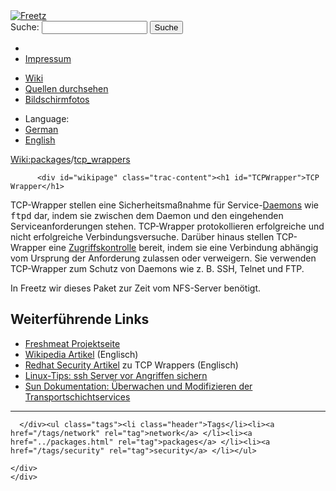<!DOCTYPE html PUBLIC "-//W3C//DTD XHTML 1.0 Strict//EN" "http://www.w3.org/TR/xhtml1/DTD/xhtml1-strict.dtd">
<html xmlns="http://www.w3.org/1999/xhtml">

  <head>
    <title>
      packages/tcp_wrappers – Freetz
    </title>
      <meta http-equiv="Content-Type" content="text/html; charset=UTF-8" />
      <meta http-equiv="X-UA-Compatible" content="IE=edge" />
    <!--[if IE]><script type="text/javascript">
      if (/^#__msie303:/.test(window.location.hash))
        window.location.replace(window.location.hash.replace(/^#__msie303:/, '#'));
    </script><![endif]-->
        <link rel="search" href="/search" />
        <link rel="help" href="../TracGuide.html" />
        <link rel="alternate" href="tcp_wrappers%3Fformat=txt" type="text/x-trac-wiki" title="Reiner Text" />
        <link rel="up" href="../packages.html" title="Übergeordnete Wiki-Seite anzeigen" />
        <link rel="start" href="/wiki" />
        <link rel="stylesheet" href="../../chrome/common/css/trac.css" type="text/css" /><link rel="stylesheet" href="../../chrome/common/css/wiki.css" type="text/css" /><link rel="stylesheet" href="../../chrome/wikiextras/css/phrases.css" type="text/css" /><link rel="stylesheet" href="../../chrome/wikiextras/css/boxes.css" type="text/css" /><link rel="stylesheet" href="../../chrome/wikiextras/css/boxes-300.css" type="text/css" /><link rel="stylesheet" href="../../chrome/wikiextras/css/boxes-narrow-toc.css" type="text/css" /><link rel="stylesheet" href="../../wikicss.css" type="text/css" /><link rel="stylesheet" href="../../chrome/tags/css/tractags.css" type="text/css" /><link rel="stylesheet" href="../../chrome/wikinegotiator/css/langmenu-ctxnav.css" type="text/css" />
        <link rel="shortcut icon" href="/favicon.ico" type="image/x-icon" />
        <link rel="icon" href="/favicon.ico" type="image/x-icon" />
      <link type="application/opensearchdescription+xml" rel="search" href="/search/opensearch" title="Freetz durchsuchen" />
      <script type="text/javascript" charset="utf-8" src="../../chrome/common/js/jquery.js"></script>
      <script type="text/javascript" charset="utf-8" src="../../chrome/common/js/babel.js"></script>
      <script type="text/javascript" charset="utf-8" src="../../chrome/common/js/messages/de.js"></script>
      <script type="text/javascript" charset="utf-8" src="../../chrome/common/js/trac.js"></script>
      <script type="text/javascript" charset="utf-8" src="../../chrome/common/js/search.js"></script>
      <script type="text/javascript" charset="utf-8" src="../../chrome/common/js/folding.js"></script>
    <script type="text/javascript">
      jQuery(document).ready(function($) {
        $("#content").find("h1,h2,h3,h4,h5,h6").addAnchor(_("Link to this section"));
        $("#content").find(".wikianchor").each(function() {
          $(this).addAnchor(babel.format(_("Link to #%(id)s"), {id: $(this).attr('id')}));
        });
        $(".foldable").enableFolding(true, true);
      });
    </script>
  </head>
  <body>
    <div id="banner">
      <div id="header">
        <a id="logo" href="/wiki"><img src="../../chrome/common/freetz_motd.png" alt="Freetz" /></a>
      </div>
      <form id="search" action="https://www.google.com/search" method="get" onsubmit="; this.elements.namedItem('q').value = this.elements.namedItem('oq').value + ' site:freetz.github.io'">
        <div>
          <label for="proj-search">Suche:</label>
          <input type="text" id="proj-search" name="oq" size="18" value="" />
          <input type="hidden" name="q" value="" />
          <input type="submit" value="Suche" />
        </div>
      </form>
      <div id="metanav" class="nav">
    <ul>
      <li class="first"><li class="last"><a href="../Impressum.html">Impressum</a></li>
    </ul>
  </div>
    </div>
    <div id="mainnav" class="nav">
    <ul>
      <li class="first active"><a href="/wiki">Wiki</a></li><li><a href="https://github.com/Freetz-NG/freetz-ng/commits/master">Quellen durchsehen</a></li><li class="last"><a href="/screenshots">Bildschirmfotos</a></li>
    </ul>
  </div>
    <div id="langmenu"><ul><li class="first"><span title="Select a language of wiki content">Language:</span></li><li class=" active"><a class="" href="tcp_wrappers.html" title="displaying language (default)">German</a></li><li class=" last"><a class=" notexist" href="/wiki/packages/tcp_wrappers.en" title="(not available)">English</a></li></ul></div><p /><div id="main">
      <div id="pagepath" class="noprint">
  <a class="pathentry first" title="Zeige WikiStart an" href="/wiki">Wiki:</a><a class="pathentry" href="../packages.html" title="Zeige packages an">packages</a><span class="pathentry sep">/</span><a class="pathentry" href="tcp_wrappers.html" title="Zeige packages/tcp_wrappers an">tcp_wrappers</a>
</div>
    <div id="content" class="wiki">
      <div class="wikipage searchable">

          <div id="wikipage" class="trac-content"><h1 id="TCPWrapper">TCP Wrapper</h1>
<p>
TCP-Wrapper stellen eine Sicherheitsmaßnahme für Service-<a class="ext-link" href="http://de.wikipedia.org/wiki/Daemon"><span class="icon">​</span>Daemons</a> wie <tt>ftpd</tt> dar, indem sie zwischen dem Daemon und den eingehenden Serviceanforderungen stehen. TCP-Wrapper protokollieren erfolgreiche und nicht erfolgreiche Verbindungsversuche. Darüber hinaus stellen TCP-Wrapper eine <a class="ext-link" href="http://de.wikipedia.org/wiki/Access_Control_List"><span class="icon">​</span>Zugriffskontrolle</a> bereit, indem sie eine Verbindung abhängig vom Ursprung der Anforderung zulassen oder verweigern. Sie verwenden TCP-Wrapper zum Schutz von Daemons wie z. B. SSH, Telnet und FTP.
</p>
<p>
In Freetz wir dieses Paket zur Zeit vom NFS-Server benötigt.
</p>
<h2 id="WeiterführendeLinks">Weiterführende Links</h2>
<ul><li><a class="ext-link" href="http://freshmeat.net/projects/tcp_wrappers/"><span class="icon">​</span>Freshmeat Projektseite</a>
</li><li><a class="ext-link" href="http://en.wikipedia.org/wiki/TCP_Wrapper"><span class="icon">​</span>Wikipedia Artikel</a> (Englisch)
</li><li><a class="ext-link" href="http://www.faqs.org/docs/securing/chap5sec37.html"><span class="icon">​</span>Redhat Security Artikel</a> zu TCP Wrappers (Englisch)
</li><li><a class="ext-link" href="http://www.linux-tips-and-tricks.de/index.php/ssh/ssh-Server-vor-Angriffen-sichern.html"><span class="icon">​</span>Linux-Tips: ssh Server vor Angriffen sichern</a>
</li><li><a class="ext-link" href="http://docs.sun.com/app/docs/doc/820-2980/ipconfig-111?l=de&amp;a=view"><span class="icon">​</span>Sun Dokumentation: Überwachen und Modifizieren der Transportschichtservices</a>
</li></ul><hr />
</div>

      </div><ul class="tags"><li class="header">Tags</li><li><a href="/tags/network" rel="tag">network</a> </li><li><a href="../packages.html" rel="tag">packages</a> </li><li><a href="/tags/security" rel="tag">security</a> </li></ul>

    </div>
    </div>
  </body>
</html>
